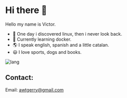 # Hi there 🤙
Hello my name is Victor.

- 🐧 One day i discovered linux, then i never look back.
- 🐋 Currently learning docker.
- 🌎 I speak english, spanish and a little catalan.
- 😃 I love sports, dogs and books.

![lang](https://github-readme-stats.vercel.app/api/top-langs/?username=awtgerry&theme=gruvbox)

## Contact:
Email: awtgerry@gmail.com
